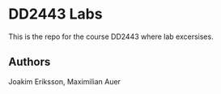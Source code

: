 # DD2443 Labs
This is the repo for the course DD2443 where lab excersises.

## Authors
Joakim Eriksson, 
Maximilian Auer
